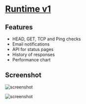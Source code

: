 [Runtime v1](https://github.com/TomHetmer/Runtime/wiki)
===

## Features

  * HEAD, GET, TCP and Ping checks
  * Email notifications
  * API for status pages
  * History of responses
  * Performance chart


## Screenshot

![screenshot](https://github.com/TomHetmer/Runtime/wiki/images/screen1.png)

![screenshot](https://github.com/TomHetmer/Runtime/wiki/images/screen2.png)
